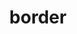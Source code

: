 ---
title: "border"
description: "The `border` properties set an element's border. This page accounts for all `border` longhands and shorthands."
category: css
keywords: border-width, border-style, border-color, border-top, border-bottom, border-left, border-right, border-top-width, border-top-style, border-top-color, border-bottom-width, border-bottom-style, border-bottom-color, border-left-width, border-left-style, border-left-color, border-right-width, border-right-style, border-right-color
last_test_date: "2021-07-22"
test_url: "/tests/css-border.html"
test_results_url: "https://app.emailonacid.com/app/acidtest/jbuHMEUL4RGhgEHaRBjYJdJuonItGgpBGH9XWbqznvzrD/list"
stats: {
    apple-mail: {
        macos: {
            "13":"y"
        },
        ios: {
            "13":"y"
        }
    },
    gmail: {
        desktop-webmail: {
            "2021-07":"y"
        },
        ios: {
            "2021-07":"y"
        },
        android: {
            "2021-07":"y"
        },
        mobile-webmail: {
            "2021-07":"y"
        }
    },
    orange: {
        desktop-webmail: {
            "2021-07":"y"
        },
        ios: {
            "2021-07":"y"
        },
        android: {
            "2021-07":"y"
        }
    },
    outlook: {
        windows: {
            "2007":"a #1 #2",
            "2010":"a #1 #2",
            "2013":"a #1 #2",
            "2016":"a #1 #2",
            "2019":"a #1 #2"
        },
        windows-mail: {
            "2021-07":"a #1 #2"
        },
        macos: {
            "2011":"y",
            "2016":"y"
        },
        outlook-com: {
            "2021-07":"y"
        },
        ios: {
            "2021-07":"y"
        },
        android: {
            "2021-07":"y"
        }
    },
    samsung-email: {
        android: {
            "6.0":"y"
        }
    },
    sfr: {
        desktop-webmail: {
            "2021-07":"y"
        },
        ios: {
            "2021-07":"y"
        },
        android: {
            "2021-07":"y"
        }
    },
    thunderbird: {
        macos: {
            "78.12":"y"
        }
    },
    aol: {
        desktop-webmail: {
            "2021-07":"y"
        },
        ios: {
            "2021-07":"y"
        },
        android: {
            "2021-07":"y"
        }
    },
    yahoo: {
        desktop-webmail: {
            "2021-07":"y"
        },
        ios: {
            "2021-07":"y"
        },
        android: {
            "2021-07":"y"
        }
    },
    protonmail: {
        desktop-webmail: {
            "2021-07":"y"
        },
        ios: {
            "2021-07":"y"
        },
        android: {
            "2021-07":"y"
        }
    },
    hey: {
        desktop-webmail: {
            "2021-07":"y"
        }
    },
    mail-ru: {
        desktop-webmail: {
            "2021-07":"y"
        }
    },
    fastmail: {
        desktop-webmail: {
            "2021-07": "y"
        }
    },
    laposte: {
        desktop-webmail: {
            "2021-08": "y"
        }
    }
}
notes: "This pages reports support for all CSS properties related to `border`: `border`, `border-width`, `border-style`, `border-color`, `border-top`, `border-bottom`, `border-left`, `border-right`, `border-top-width`, `border-top-style`, `border-top-color`, `border-bottom-width`, `border-bottom-style`, `border-bottom-color`, `border-left-width`, `border-left-style`, `border-left-color`, `border-right-width`, `border-right-style`, `border-right-color`."
notes_by_num: {
    "1": "Partial. A border can not be bigger than 8px.",
    "2": "Buggy. Unreliable if used on a `<p>` or a `<div>`."
}
links: {
    "Can I use: border":"https://caniuse.com/mdn-css_properties_border",
    "MDN: border":"https://developer.mozilla.org/en-US/docs/Web/CSS/border"
}
---